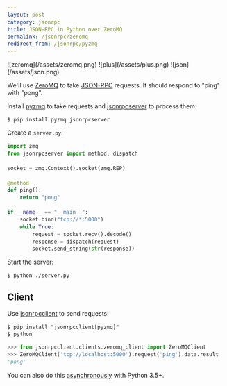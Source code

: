 ```yaml
---
layout: post
category: jsonrpc
title: JSON-RPC in Python over ZeroMQ
permalink: /jsonrpc/zeromq
redirect_from: /jsonrpc/pyzmq
---
```

<div class="wide-logos" markdown="1">
![zeromq](/assets/zeromq.png)
![plus](/assets/plus.png)
![json](/assets/json.png)
</div>

We'll use [ZeroMQ](http://zeromq.org) to take
[JSON-RPC](http://www.jsonrpc.org/) requests. It should respond to "ping" with
"pong".

Install [pyzmq](https://pyzmq.readthedocs.io/) to take requests and
[jsonrpcserver](http://jsonrpcserver.readthedocs.io/) to process them:

``` shell
$ pip install pyzmq jsonrpcserver
```
Create a `server.py`:

```python
import zmq
from jsonrpcserver import method, dispatch

socket = zmq.Context().socket(zmq.REP)

@method
def ping():
    return "pong"

if __name__ == "__main__":
    socket.bind("tcp://*:5000")
    while True:
        request = socket.recv().decode()
        response = dispatch(request)
        socket.send_string(str(response))
```
Start the server:

``` shell
$ python ./server.py
```

## Client

Use [jsonrpcclient](http://jsonrpcclient.readthedocs.io/) to send requests:

``` shell
$ pip install "jsonrpcclient[pyzmq]"
$ python
```

```python
>>> from jsonrpcclient.clients.zeromq_client import ZeroMQClient
>>> ZeroMQClient('tcp://localhost:5000').request('ping').data.result
'pong'
```

You can also do this [asynchronously](./zeromq-async) with Python 3.5+.
